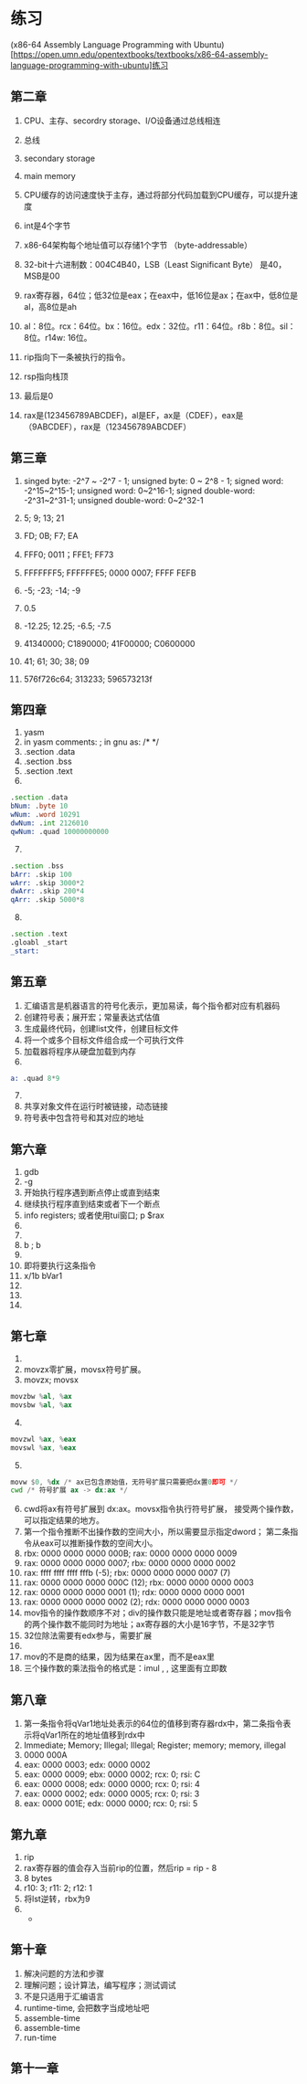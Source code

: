 # 练习

(x86-64 Assembly Language Programming with Ubuntu)[https://open.umn.edu/opentextbooks/textbooks/x86-64-assembly-language-programming-with-ubuntu]练习

## 第二章

1. CPU、主存、secordry storage、I/O设备通过总线相连

2. 总线

3. secondary storage

4. main memory

5. CPU缓存的访问速度快于主存，通过将部分代码加载到CPU缓存，可以提升速度 

6. int是4个字节

7. x86-64架构每个地址值可以存储1个字节 （byte-addressable）

8. 32-bit十六进制数：004C4B40，LSB（Least Significant Byte） 是40，MSB是00

10. rax寄存器，64位；低32位是eax；在eax中，低16位是ax；在ax中，低8位是al，高8位是ah

11. al：8位。rcx：64位。bx：16位。edx：32位。r11：64位。r8b：8位。sil：8位。r14w: 16位。

12. rip指向下一条被执行的指令。

13. rsp指向栈顶

14. 最后是0

15. rax是(123456789ABCDEF)，al是EF，ax是（CDEF），eax是（9ABCDEF），rax是（123456789ABCDEF）

## 第三章

1. singed byte: -2^7 ~ -2^7 - 1; unsigned byte: 0 ~ 2^8 - 1; signed word: -2^15~2^15-1;
  unsigned word: 0~2^16-1; signed double-word: -2^31~2^31-1; unsigned double-word: 0~2^32-1

2. 5; 9; 13; 21
3. FD; 0B; F7; EA
4. FFF0; 0011；FFE1; FF73
5. FFFFFFF5; FFFFFFE5; 0000 0007; FFFF FEFB
6. -5; -23; -14; -9
7. 0.5
8. -12.25; 12.25; -6.5; -7.5 
9. 41340000; C1890000; 41F00000; C0600000
10. 41; 61; 30; 38; 09
11. 576f726c64; 313233; 596573213f

## 第四章

1. yasm
2. in yasm comments: ; in gnu as: /* */
3. .section .data
4. .section .bss
5. .section .text
6. 
```asm
.section .data
bNum: .byte 10
wNum: .word 10291
dwNum: .int 2126010
qwNum: .quad 10000000000
```
7.
```asm
.section .bss
bArr: .skip 100
wArr: .skip 3000*2
dwArr: .skip 200*4
qArr: .skip 5000*8
```

8.
```asm
.section .text
.gloabl _start
_start:
```

## 第五章

1. 汇编语言是机器语言的符号化表示，更加易读，每个指令都对应有机器码
2. 创建符号表；展开宏；常量表达式估值
3. 生成最终代码，创建list文件，创建目标文件
4. 将一个或多个目标文件组合成一个可执行文件
5. 加载器将程序从硬盘加载到内存
6.
```asm
a: .quad 8*9
```
7. 
8. 共享对象文件在运行时被链接，动态链接
9. 符号表中包含符号和其对应的地址

## 第六章
1. gdb <program>
2. -g
3. 开始执行程序遇到断点停止或直到结束
4. 继续执行程序直到结束或者下一个断点
5. info registers; 或者使用tui窗口; p $rax
6. 
7.
8. b <label>; b <linenumber>
9.
10. 即将要执行这条指令
11. x/1b bVar1
12. 
13.
14.

## 第七章
1.
2. movzx零扩展，movsx符号扩展。
3. movzx; movsx
```asm
movzbw %al, %ax
movsbw %al, %ax
```
4.
```asm
movzwl %ax, %eax
movswl %ax, %eax
```
5.
```asm
movw $0, %dx /* ax已包含原始值，无符号扩展只需要把dx置0即可 */
cwd /* 符号扩展 ax -> dx:ax */
```
6. cwd将ax有符号扩展到 dx:ax。movsx指令执行符号扩展，
接受两个操作数，可以指定结果的地方。
7. 第一个指令推断不出操作数的空间大小，所以需要显示指定dword；
第二条指令从eax可以推断操作数的空间大小。
8.  rbx: 0000 0000 0000 000B; rax: 0000 0000 0000 0009
9.  rax: 0000 0000 0000 0007; rbx: 0000 0000 0000 0002
10. rax: ffff ffff ffff fffb (-5); rbx: 0000 0000 0000 0007 (7)
11. rax: 0000 0000 0000 000C (12); rbx: 0000 0000 0000 0003
12. rax: 0000 0000 0000 0001 (1);  rdx: 0000 0000 0000 0001
13. rax: 0000 0000 0000 0002 (2);  rdx: 0000 0000 0000 0003
14. mov指令的操作数顺序不对；div的操作数只能是地址或者寄存器；mov指令的两个操作数不能同时为地址；ax寄存器的大小是16字节，不是32字节
15. 32位除法需要有edx参与，需要扩展
16. 
17. mov的不是商的结果，因为结果在ax里，而不是eax里
18. 三个操作数的乘法指令的格式是：imul <imm>, <src>, <dest>这里面有立即数

## 第八章

1. 第一条指令将qVar1地址处表示的64位的值移到寄存器rdx中，第二条指令表示将qVar1所在的地址值移到rdx中
2. Immediate; Memory; Illegal; Illegal; Register; memory; memory, illegal
3. 0000 000A
4. eax: 0000 0003; edx: 0000 0002
5. eax: 0000 0009; ebx: 0000 0002; rcx: 0; rsi: C
6. eax: 0000 0008; edx: 0000 0000; rcx: 0; rsi: 4
7. eax: 0000 0002; edx: 0000 0005; rcx: 0; rsi: 3
8. eax: 0000 001E; edx: 0000 0000; rcx: 0; rsi: 5

## 第九章

1. rip
2. rax寄存器的值会存入当前rip的位置，然后rip = rip - 8
3. 8 bytes
4. r10: 3; r11: 2; r12: 1
5. 将lst逆转，rbx为9
6. *

## 第十章

1. 解决问题的方法和步骤
2. 理解问题；设计算法，编写程序；测试调试
3. 不是只适用于汇编语言
4. runtime-time, 会把数字当成地址吧
5. assemble-time
6. assemble-time
7. run-time

## 第十一章
